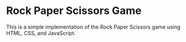 # Rock Paper Scissors Game

This is a simple implementation of the Rock Paper Scissors game using HTML, CSS, and JavaScript.
